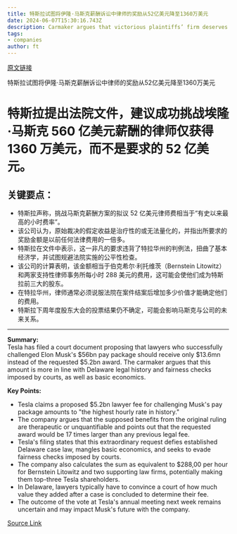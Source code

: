 ```yaml
---
title: 特斯拉试图将伊隆·马斯克薪酬诉讼中律师的奖励从52亿美元降至1360万美元
date: 2024-06-07T15:30:16.743Z
description: Carmaker argues that victorious plaintiffs’ firm deserves far less for its work to throw out chief’s $56bn package
tags: 
- companies
author: ft
---
```


[原文链接](https://ft.com/content/2a9bec67-c7aa-42ff-b14b-428785a89741)

特斯拉试图将伊隆·马斯克薪酬诉讼中律师的奖励从52亿美元降至1360万美元

# 特斯拉提出法院文件，建议成功挑战埃隆·马斯克 560 亿美元薪酬的律师仅获得 1360 万美元，而不是要求的 52 亿美元。

## 关键要点：
- 特斯拉声称，挑战马斯克薪酬方案的拟议 52 亿美元律师费相当于“有史以来最高的小时费率”。
- 该公司认为，原始裁决的假定收益是治疗性的或无法量化的，并指出所要求的奖励金额是以前任何法律费用的一倍多。
- 特斯拉在文件中表示，这一非凡的要求违背了特拉华州的判例法，扭曲了基本经济学，并试图规避法院实施的公平性检查。
- 该公司的计算表明，该金额相当于伯克希尔·利托维茨（Bernstein Litowitz）和两家支持性律师事务所每小时 288 美元的费用，这可能会使他们成为特斯拉前三大的股东。
- 在特拉华州，律师通常必须说服法院在案件结案后增加多少价值才能确定他们的费用。
- 特斯拉下周年度股东大会的投票结果仍不确定，可能会影响马斯克与公司的未来关系。

---

 **Summary:**  
Tesla has filed a court document proposing that lawyers who successfully challenged Elon Musk's $56bn pay package should receive only $13.6mn instead of the requested $5.2bn award. The carmaker argues that this amount is more in line with Delaware legal history and fairness checks imposed by courts, as well as basic economics.

**Key Points:**  
- Tesla claims a proposed $5.2bn lawyer fee for challenging Musk's pay package amounts to "the highest hourly rate in history."
- The company argues that the supposed benefits from the original ruling are therapeutic or unquantifiable and points out that the requested award would be 17 times larger than any previous legal fee.
- Tesla's filing states that this extraordinary request defies established Delaware case law, mangles basic economics, and seeks to evade fairness checks imposed by courts.
- The company also calculates the sum as equivalent to $288,00 per hour for Bernstein Litowitz and two supporting law firms, potentially making them top-three Tesla shareholders.
- In Delaware, lawyers typically have to convince a court of how much value they added after a case is concluded to determine their fee.
- The outcome of the vote at Tesla's annual meeting next week remains uncertain and may impact Musk's future with the company.

[Source Link](https://ft.com/content/2a9bec67-c7aa-42ff-b14b-428785a89741)

